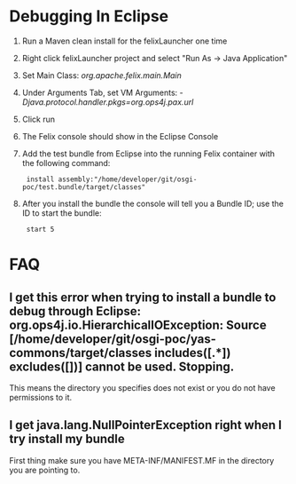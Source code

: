 # Debugging In Eclipse

1. Run a Maven clean install for the felixLauncher one time
2. Right click felixLauncher project and select "Run As -> Java Application"
2. Set Main Class: *org.apache.felix.main.Main*
3. Under Arguments Tab, set VM Arguments: *-Djava.protocol.handler.pkgs=org.ops4j.pax.url*
4. Click run
5. The Felix console should show in the Eclipse Console
6. Add the test bundle from Eclipse into the running Felix container with the following command:
 
        install assembly:"/home/developer/git/osgi-poc/test.bundle/target/classes"

7. After you install the bundle the console will tell you a Bundle ID; use the ID to start the bundle:

        start 5
        

# FAQ

## I get this error when trying to install a bundle to debug through Eclipse: org.ops4j.io.HierarchicalIOException: Source [/home/developer/git/osgi-poc/yas-commons/target/classes includes([.*]) excludes([])] cannot be used. Stopping.

This means the directory you specifies does not exist or you do not have permissions to it.

## I get java.lang.NullPointerException right when I try install my bundle

First thing make sure you have META-INF/MANIFEST.MF in the directory you are pointing to.
